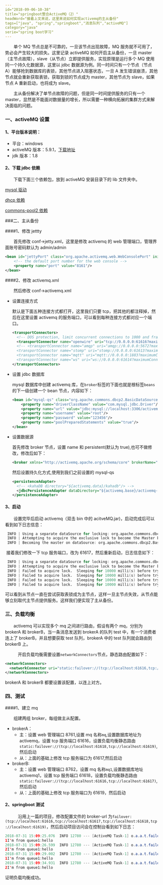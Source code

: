 ```yaml
---
id="2018-09-06-10-38"
title="springboot整合ActiveMQ（2）"
headWord="接着上文来说，这里来说如何实现activemq的主从备份"
tags=["java", "spring","springboot","消息队列","activeMQ"]
category="java"
serie="spring boot学习"
---
```


&emsp;&emsp;单个 MQ 节点总是不可靠的，一旦该节点出现故障，MQ 服务就不可用了，势必会产生较大的损失。这里记录 activeMQ 如何开启主从备份，一旦 master（主节点故障），slave（从节点）立即提供服务，实现原理是运行多个 MQ 使用同一个持久化数据源，这里以 jdbc 数据源为例。同一时间只有一个节点（节点 A）能够抢到数据库的表锁，其他节点进入阻塞状态，一旦 A 发生错误崩溃，其他节点就会重新获取表锁，获取到锁的节点成为 master，其他节点为 slave，如果节点 A 重新启动，也将成为 slave。

&emsp;&emsp;主从备份解决了单节点故障的问题，但是同一时间提供服务的只有一个 master，显然是不能面对数据量的增长，所以需要一种横向拓展的集群方式来解决面临的问题。

### 一、activeMQ 设置

#### 1、平台版本说明：

- 平台：windows
- activeMQ 版本：5.9.1，[下载地址](https://www.apache.org/dist/activemq/5.9.1/apache-activemq-5.9.1-bin.zip.asc)
- jdk 版本：1.8

#### 2、下载 jdbc 依赖

&emsp;&emsp;下载下面三个依赖包，放到 activeMQ 安装目录下的 lib 文件夹中。

[mysql 驱动](http://central.maven.org/maven2/mysql/mysql-connector-java/5.1.38/mysql-connector-java-5.1.38.jar)

[dhcp 依赖](http://central.maven.org/maven2/org/apache/commons/commons-dbcp2/2.1.1/commons-dbcp2-2.1.1.jar)

[commons-pool2 依赖](http://maven.aliyun.com/nexus/service/local/artifact/maven/redirect?r=jcenter&g=org.apache.commons&a=commons-pool2&v=2.6.0&e=jar)

###二、主从备份

####1、修改 jettty

&emsp;&emsp;首先修改 conf->jetty.xml，这里是修改 activemq 的 web 管理端口，管理界面账号密码默认为 admin/admin

```xml
<bean id="jettyPort" class="org.apache.activemq.web.WebConsolePort" init-method="start">
    <!-- the default port number for the web console -->
    <property name="port" value="8161"/>
</bean>
```

####2、修改 activemq.xml

&emsp;&emsp;然后修改 conf->activemq.xml

- 设置连接方式

  默认是下面五种连接方式都打开，这里我们只要 tcp，把其他的都注释掉，然后在这里设置 activemq 的服务端口，可以看到每种连接方式都对应一个端口。

  ```xml
  <transportConnectors>
    <!-- DOS protection, limit concurrent connections to 1000 and frame size to 100MB -->
    <transportConnector name="openwire" uri="tcp://0.0.0.0:61616?maximumConnections=1000&amp;wireFormat.maxFrameSize=104857600"/>
    <!-- <transportConnector name="amqp" uri="amqp://0.0.0.0:5672?maximumConnections=1000&amp;wireFormat.maxFrameSize=104857600"/>
    <transportConnector name="stomp" uri="stomp://0.0.0.0:61613?maximumConnections=1000&amp;wireFormat.maxFrameSize=104857600"/>
    <transportConnector name="mqtt" uri="mqtt://0.0.0.0:1883?maximumConnections=1000&amp;wireFormat.maxFrameSize=104857600"/>
    <transportConnector name="ws" uri="ws://0.0.0.0:61614?maximumConnections=1000&amp;wireFormat.maxFrameSize=104857600"/> -->
  </transportConnectors>
  ```

* 设置 jdbc 数据库

  mysql 数据库中创建 activemq 库，在`broker`标签的下面也就是根标签`beans`的下一级创建一个 bean 节点，内容如下：

  ```xml
  <bean id="mysql-qs" class="org.apache.commons.dbcp2.BasicDataSource" destroy-method="close">
      <property name="driverClassName" value="com.mysql.jdbc.Driver"/>
      <property name="url" value="jdbc:mysql://localhost:3306/activemq?relaxAutoCommit=true"/>
      <property name="username" value="root"/>
      <property name="password" value="123456"/>
      <property name="poolPreparedStatements" value="true"/>
  </bean>
  ```

* 设置数据源

  首先修改 broker 节点，设置 name 和 persistent(默认为 true),也可不做修改，修改后如下：

  ```xml
  <broker xmlns="http://activemq.apache.org/schema/core" brokerName="mq1" persistent="true" dataDirectory="${activemq.data}">
  ```

  然后设置持久化方式,使用到我们之前设置的 mysql-qs

  ```xml
  <persistenceAdapter>
    <!-- <kahaDB directory="${activemq.data}/kahadb"/> -->
    <jdbcPersistenceAdapter dataDirectory="${activemq.base}/activemq-data" dataSource="#mysql-qs"/>
  </persistenceAdapter>
  ```

#### 3、启动

&emsp;&emsp;设置完毕后启动 activemq（双击 bin 中的 acitveMQ.jar)，启动完成后可以看到如下日志信息：

```verilog
 INFO | Using a separate dataSource for locking: org.apache.commons.dbcp2.BasicDataSource@179ece50
 INFO | Attempting to acquire the exclusive lock to become the Master broker
 INFO | Becoming the master on dataSource: org.apache.commons.dbcp2.BasicDataSource@179ece50
```

​ 接着我们修改一下 tcp 服务端口，改为 61617，然后重新启动，日志信息如下：

```verilog
 INFO | Using a separate dataSource for locking: org.apache.commons.dbcp2.BasicDataSource@179ece50
 INFO | Attempting to acquire the exclusive lock to become the Master broker
 INFO | Failed to acquire lock.  Sleeping for 10000 milli(s) before trying again...
 INFO | Failed to acquire lock.  Sleeping for 10000 milli(s) before trying again...
 INFO | Failed to acquire lock.  Sleeping for 10000 milli(s) before trying again...
 INFO | Failed to acquire lock.  Sleeping for 10000 milli(s) before trying again...
```

可以看到从节点一直在尝试获取表锁成为主节点，这样一旦主节点失效，从节点能够立刻取代主节点提供服务。这样我们便实现了主从备份。

### 三、负载均衡

&emsp;&emsp;activemq 可以实现多个 mq 之间进行路由，假设有两个 mq，分别为 brokerA 和 brokerB，当一条消息发送到 brokerA 的队列 test 中，有一个消费者连上了 brokerB，并且想要获取 test 队列，brokerA 中的 test 队列就会路由到 brokerB 上。

&emsp;&emsp;&emsp;开启负载均衡需要设置`networkConnectors`节点，静态路由配置如下：

```xml
<networkConnectors>
  <networkConnector uri="static:failover://(tcp://localhost:61616,tcp://localhost:61617)"           duplex="false"/>
</networkConnectors>
```

brokerA 和 brokerB 都要设置该配置，以连上对方。

### 四、测试

####1、建立 mq

&emsp;&emsp;组建两组 broker，每组做主从配置。

- brokerA：
  - 主：设置 web 管理端口 8761,设置 mq 名称`mq`,设置数据库地址为 activemq，设置 tcp 服务端口 61616，设置负载均衡静态路由`static:failover://(tcp://localhost:61618,tcp://localhost:61619)`,然后启动
  - 从：上面的基础上修改 tcp 服务端口为 61617,然后启动
- brokerB:
  - 主：设置 web 管理端口 8762，设置 mq 名称`mq1`,设置数据库地址 activemq1，设置 tcp 服务端口 61618，设置负载均衡静态路由`static:failover://(tcp://localhost:61616,tcp://localhost:61617)`,然后启动
  - 从：上面的基础上修改 tcp 服务端口为 61619，然后启动

#### 2、springboot 测试

&emsp;&emsp;&emsp;沿用上一篇的项目，修改配置文件的 broker-url 为`failover:(tcp://localhost:61616,tcp://localhost:61617,tcp://localhost:61618,tcp://localhost:61619)`，然后启动项目访问会在控制台看到如下日志：

```java
2018-07-31 15:09:25.076  INFO 12780 --- [ActiveMQ Task-1] o.a.a.t.failover.FailoverTransport       : Successfully connected to tcp://localhost:61618
1I'm from queue1:hello
2018-07-31 15:09:26.599  INFO 12780 --- [ActiveMQ Task-1] o.a.a.t.failover.FailoverTransport       : Successfully connected to tcp://localhost:61618
2I'm from queue1:hello
2018-07-31 15:09:29.002  INFO 12780 --- [ActiveMQ Task-1] o.a.a.t.failover.FailoverTransport       : Successfully connected to tcp://localhost:61616
1I'm from queue1:hello
2018-07-31 15:09:34.931  INFO 12780 --- [ActiveMQ Task-1] o.a.a.t.failover.FailoverTransport       : Successfully connected to tcp://localhost:61618
2I'm from queue1:hello
```

证明负载均衡成功。

